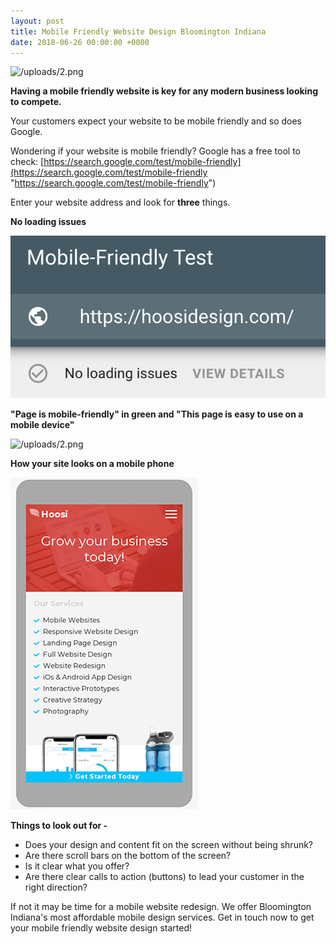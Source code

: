 ```yaml
---
layout: post
title: Mobile Friendly Website Design Bloomington Indiana
date: 2018-06-26 00:00:00 +0000
---
```

![/uploads/2.png](https://app.forestry.io/sites/dyj3-skqf7gt-w/body-media//uploads/2.png)

**Having a mobile friendly website is key for any modern business looking to compete.**

Your customers expect your website to be mobile friendly and so does Google.

Wondering if your website is mobile friendly? Google has a free tool to check: [https://search.google.com/test/mobile-friendly](https://search.google.com/test/mobile-friendly "https://search.google.com/test/mobile-friendly")

Enter your website address and look for **three** things.

**No loading issues**

![](/uploads/1.png)

**"Page is mobile-friendly" in green and "This page is easy to use on a mobile device"**

![/uploads/2.png](https://app.forestry.io/sites/dyj3-skqf7gt-w/body-media//uploads/2.png)

**How your site looks on a mobile phone**

![](/uploads/mobile2.jpg)

**Things to look out for -**

* Does your design and content fit on the screen without being shrunk?
* Are there scroll bars on the bottom of the screen?
* Is it clear what you offer?
* Are there clear calls to action (buttons) to lead your customer in the right direction?

If not it may be time for a mobile website redesign. We offer Bloomington Indiana's most affordable mobile design services.  Get in touch now to get your mobile friendly website design started!